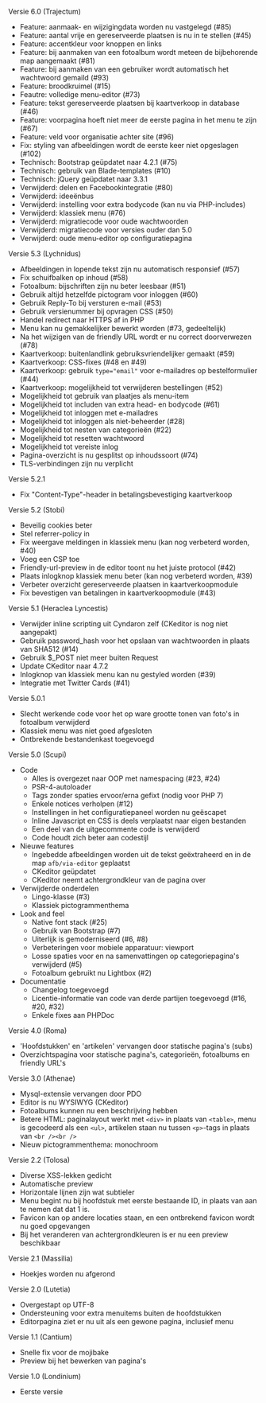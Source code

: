 Versie 6.0 (Trajectum)
- Feature: aanmaak- en wijzigingdata worden nu vastgelegd (#85)
- Feature: aantal vrije en gereserveerde plaatsen is nu in te stellen (#45)
- Feature: accentkleur voor knoppen en links
- Feature: bij aanmaken van een fotoalbum wordt meteen de bijbehorende map aangemaakt (#81)
- Feature: bij aanmaken van een gebruiker wordt automatisch het wachtwoord gemaild (#93)
- Feature: broodkruimel (#15)
- Feautre: volledige menu-editor (#73)
- Feature: tekst gereserveerde plaatsen bij kaartverkoop in database (#46)
- Feature: voorpagina hoeft niet meer de eerste pagina in het menu te zijn (#67)
- Feature: veld voor organisatie achter site (#96)
- Fix: styling van afbeeldingen wordt de eerste keer niet opgeslagen (#102)
- Technisch: Bootstrap geüpdatet naar 4.2.1 (#75)
- Technisch: gebruik van Blade-templates (#10)
- Technisch: jQuery geüpdatet naar 3.3.1
- Verwijderd: delen en Facebookintegratie (#80)
- Verwijderd: ideeënbus
- Verwijderd: instelling voor extra bodycode (kan nu via PHP-includes)
- Verwijderd: klassiek menu (#76)
- Verwijderd: migratiecode voor oude wachtwoorden
- Verwijderd: migratiecode voor versies ouder dan 5.0
- Verwijderd: oude menu-editor op configuratiepagina

Versie 5.3 (Lychnidus)
- Afbeeldingen in lopende tekst zijn nu automatisch responsief (#57)
- Fix schuifbalken op inhoud (#58)
- Fotoalbum: bijschriften zijn nu beter leesbaar (#51)
- Gebruik altijd hetzelfde pictogram voor inloggen (#60)
- Gebruik Reply-To bij versturen e-mail (#53)
- Gebruik versienummer bij opvragen CSS (#50)
- Handel redirect naar HTTPS af in PHP
- Menu kan nu gemakkelijker bewerkt worden (#73, gedeeltelijk)
- Na het wijzigen van de friendly URL wordt er nu correct doorverwezen (#78)
- Kaartverkoop: buitenlandlink gebruiksvriendelijker gemaakt (#59)
- Kaartverkoop: CSS-fixes (#48 en #49)
- Kaartverkoop: gebruik `type="email"` voor e-mailadres op bestelformulier (#44)
- Kaartverkoop: mogelijkheid tot verwijderen bestellingen (#52)
- Mogelijkheid tot gebruik van plaatjes als menu-item
- Mogelijkheid tot includen van extra head- en bodycode (#61)
- Mogelijkheid tot inloggen met e-mailadres
- Mogelijkheid tot inloggen als niet-beheerder (#28)
- Mogelijkheid tot nesten van categorieën (#22)
- Mogelijkheid tot resetten wachtwoord
- Mogelijkheid tot vereiste inlog
- Pagina-overzicht is nu gesplitst op inhoudssoort (#74)
- TLS-verbindingen zijn nu verplicht

Versie 5.2.1
- Fix "Content-Type"-header in betalingsbevestiging kaartverkoop

Versie 5.2 (Stobi)
- Beveilig cookies beter
- Stel referrer-policy in
- Fix weergave meldingen in klassiek menu (kan nog verbeterd worden, #40)
- Voeg een CSP toe
- Friendly-url-preview in de editor toont nu het juiste protocol (#42)
- Plaats inlogknop klassiek menu beter (kan nog verbeterd worden, #39)
- Verbeter overzicht gereserveerde plaatsen in kaartverkoopmodule
- Fix bevestigen van betalingen in kaartverkoopmodule (#43)

Versie 5.1 (Heraclea Lyncestis)
- Verwijder inline scripting uit Cyndaron zelf (CKeditor is nog niet aangepakt)
- Gebruik password_hash voor het opslaan van wachtwoorden in plaats van SHA512 (#14)
- Gebruik $_POST niet meer buiten Request
- Update CKeditor naar 4.7.2
- Inlogknop van klassiek menu kan nu gestyled worden (#39)
- Integratie met Twitter Cards (#41)

Versie 5.0.1
- Slecht werkende code voor het op ware grootte tonen van foto's in fotoalbum verwijderd
- Klassiek menu was niet goed afgesloten
- Ontbrekende bestandenkast toegevoegd

Versie 5.0 (Scupi)
- Code
  - Alles is overgezet naar OOP met namespacing (#23, #24)
  - PSR-4-autoloader
  - Tags zonder spaties ervoor/erna gefixt (nodig voor PHP 7)
  - Enkele notices verholpen (#12)
  - Instellingen in het configuratiepaneel worden nu geëscapet
  - Inline Javascript en CSS is deels verplaatst naar eigen bestanden
  - Een deel van de uitgecommente code is verwijderd
  - Code houdt zich beter aan codestijl
- Nieuwe features
  - Ingebedde afbeeldingen worden uit de tekst geëxtraheerd en in de map `afb/via-editor` geplaatst
  - CKeditor geüpdatet
  - CKeditor neemt achtergrondkleur van de pagina over
- Verwijderde onderdelen
  - Lingo-klasse (#3)
  - Klassiek pictogrammenthema
- Look and feel
  - Native font stack (#25)
  - Gebruik van Bootstrap (#7)
  - Uiterlijk is gemoderniseerd (#6, #8)
  - Verbeteringen voor mobiele apparatuur: viewport
  - Losse spaties voor en na samenvattingen op categoriepagina's verwijderd (#5)
  - Fotoalbum gebruikt nu Lightbox (#2)
- Documentatie
  - Changelog toegevoegd
  - Licentie-informatie van code van derde partijen toegevoegd (#16, #20, #32)
  - Enkele fixes aan PHPDoc

Versie 4.0 (Roma)
- 'Hoofdstukken' en 'artikelen' vervangen door statische pagina's (subs)
- Overzichtspagina voor statische pagina's, categorieën, fotoalbums en friendly URL's

Versie 3.0 (Athenae)
- Mysql-extensie vervangen door PDO
- Editor is nu WYSIWYG (CKeditor)
- Fotoalbums kunnen nu een beschrijving hebben
- Betere HTML: paginalayout werkt met `<div>` in plaats van `<table>`, menu is gecodeerd als een `<ul>`, artikelen staan nu tussen `<p>`-tags in plaats van `<br /><br />`
- Nieuw pictogrammenthema: monochroom

Versie 2.2 (Tolosa)
- Diverse XSS-lekken gedicht
- Automatische preview
- Horizontale lijnen zijn wat subtieler
- Menu begint nu bij hoofdstuk met eerste bestaande ID, in plaats van aan te nemen dat dat 1 is.
- Favicon kan op andere locaties staan, en een ontbrekend favicon wordt nu goed opgevangen
- Bij het veranderen van achtergrondkleuren is er nu een preview beschikbaar

Versie 2.1 (Massilia)
- Hoekjes worden nu afgerond

Versie 2.0 (Lutetia)
- Overgestapt op UTF-8
- Ondersteuning voor extra menuitems buiten de hoofdstukken
- Editorpagina ziet er nu uit als een gewone pagina, inclusief menu

Versie 1.1 (Cantium)
- Snelle fix voor de mojibake
- Preview bij het bewerken van pagina's

Versie 1.0 (Londinium)
- Eerste versie
